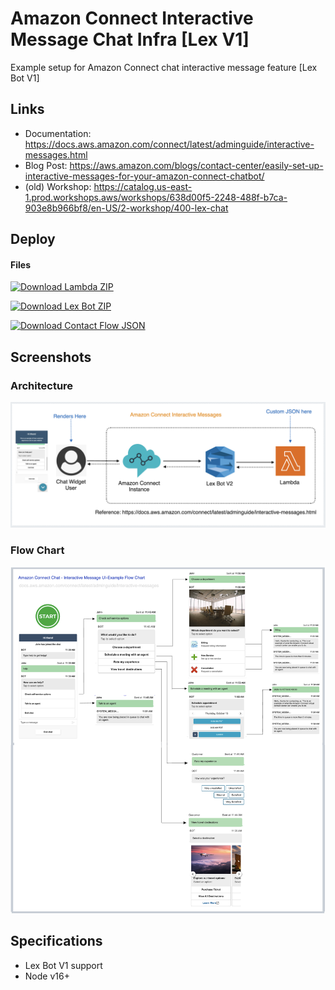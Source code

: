 # Amazon Connect Interactive Message Chat Infra [Lex V1]

Example setup for Amazon Connect chat interactive message feature [Lex Bot V1]

## Links

* Documentation: https://docs.aws.amazon.com/connect/latest/adminguide/interactive-messages.html
* Blog Post: https://aws.amazon.com/blogs/contact-center/easily-set-up-interactive-messages-for-your-amazon-connect-chatbot/
* (old) Workshop: https://catalog.us-east-1.prod.workshops.aws/workshops/638d00f5-2248-488f-b7ca-903e8b966bf8/en-US/2-workshop/400-lex-chat

## Deploy

#### Files

[![Download Lambda ZIP](https://img.shields.io/badge/Download-ZIP-blue.svg?logo=aws-lambda&logoColor=orange&label=Download%20Lambda&color=orange)](https://github.com/spencerlepine/amazon-connect-interactive-message-chat-infra-lex-v1/blob/main/exports/)

[![Download Lex Bot ZIP](https://img.shields.io/badge/Download-ZIP-blue.svg?logo=amazon-aws&logoColor=lightgray&label=Download%20Lex%20Bot%20Export&color=blue)](https://github.com/spencerlepine/amazon-connect-interactive-message-chat-infra-lex-v1/blob/main/exports/InteractiveMessge_LambdaCodeHook_LexV1Export.zip)

[![Download Contact Flow JSON](https://img.shields.io/badge/Download-JSON-blue.svg?logo=amazon-aws&logoColor=lightgray&label=Download%20Contact%20Flow&color=green)](https://github.com/spencerlepine/amazon-connect-interactive-message-chat-infra-lex-v1/blob/main/exports/InteractiveMessaging_ContactFlow_LexV1.json)

## Screenshots

### Architecture

![image](./InteractiveMessageArchitecture.png)

### Flow Chart

![image](./InteractiveMessageFlowChart.png)

## Specifications

- Lex Bot V1 support
- Node v16+
